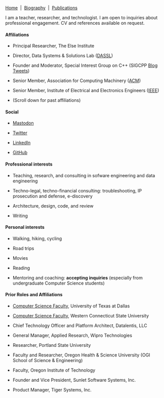 [Home](/)&nbsp;&nbsp;\|&nbsp;&nbsp;[Biography](/bio)&nbsp;&nbsp;\|&nbsp;&nbsp;[Publications](/pubs)

I am a teacher, researcher, and technologist. I am open to inquiries about professional engagement.
CV and references available on request. 

#### Affiliations

- Principal Researcher, The Else Institute

- Director, Data Systems & Solutions Lab ([DASSL](https://dassl.github.io/))

- Founder and Moderator, Special Interest Group on C++ (SIGCPP [Blog](https://sigcpp.github.io/) [Tweets](https://twitter.com/sigcpp))

- Senior Member, Association for Computing Machinery ([ACM](https://www.acm.org/))

- Senior Member, Institute of Electrical and Electronics Engineers ([IEEE](https://www.ieee.org/))

- (Scroll down for past affiliations)


#### Social
- [Mastodon](https://hachyderm.io/@smurthys)

- [Twitter](https://twitter.com/smurthys)

- [LinkedIn](https://www.linkedin.com/in/seanmurthy/)

- [GitHub](https://github.com/smurthys)


#### Professional interests

- Teaching, research, and consulting in sofware engineering and data engineering

- Techno-legal, techno-financial consulting: troubleshooting, IP prosecution and defense, e-discovery

- Architecture, design, code, and review

- Writing


#### Personal interests

- Walking, hiking, cycling

- Road trips

- Movies

- Reading

- Mentoring and coaching: **accepting inquiries** (especially from undergraduate Computer Science students)


#### Prior Roles and Affiliations

- [Computer Science Faculty](https://cs.utdallas.edu/people/faculty/murthy-sean/), University of Texas at Dallas

- [Computer Science Faculty](https://sites.wcsu.edu/murthys/), Western Connecticut State University

- Chief Technology Officer and Platform Architect, Datalentis, LLC

- General Manager, Applied Research, Wipro Technologies

- Researcher, Portland State University

- Faculty and Researcher, Oregon Health & Science University (OGI School of Science & Engineering)

- Faculty, Oregon Institute of Technology

- Founder and Vice President, Sunlet Software Systems, Inc.

- Product Manager, Tiger Systems, Inc.
